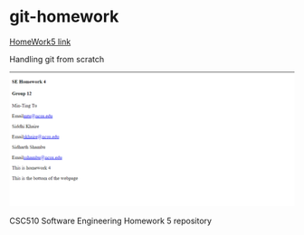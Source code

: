 # git-homework

<a href='https://txt.github.io/se24fall/git.html'>HomeWork5 link</a>
<p>Handling git from scratch</p>

![image](./screenshot%20webpage.png)

CSC510 Software Engineering Homework 5 repository
